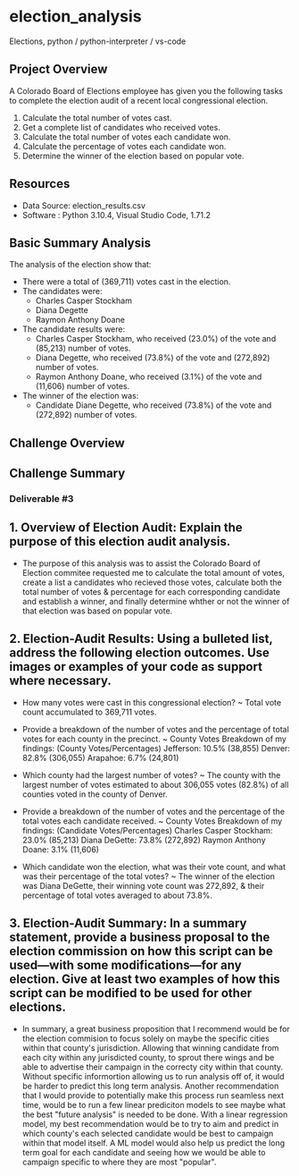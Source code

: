 # election_analysis
Elections, python / python-interpreter / vs-code

## Project Overview
A Colorado Board of Elections employee has given you the following tasks to complete the election audit of a recent local congressional election.

1. Calculate the total number of votes cast.
2. Get a complete list of candidates who received votes.
3. Calculate the total number of votes each candidate won.
4. Calculate the percentage of votes each candidate won. 
5. Determine the winner of the election based on popular vote.

## Resources
- Data Source: election_results.csv
- Software : Python 3.10.4, Visual Studio Code, 1.71.2

## Basic Summary Analysis
The analysis of the election show that:
- There were a total of (369,711) votes cast in the election.
- The candidates were:
  - Charles Casper Stockham
  - Diana Degette
  - Raymon Anthony Doane
- The candidate results were:
  - Charles Casper Stockham, who received (23.0%) of the vote and (85,213) number of votes.
  - Diana Degette, who received (73.8%) of the vote and (272,892) number of votes.
  - Raymon Anthony Doane, who received (3.1%) of the vote and (11,606) number of votes.
- The winner of the election was:
  - Candidate Diane Degette, who received (73.8%) of the vote and (272,892) number of votes.

## Challenge Overview
## Challenge Summary

### Deliverable #3
## 1. Overview of Election Audit: Explain the purpose of this election audit analysis.
- The purpose of this analysis was to assist the Colorado Board of Election commitee requested me to calculate the total amount of votes, create a list a candidates who recieved those votes, calculate both the total number of votes & percentage for each corresponding candidate and establish a winner, and finally determine whther or not the winner of that election was based on popular vote.  

## 2. Election-Audit Results: Using a bulleted list, address the following election outcomes. Use images or examples of your code as support where necessary.
- How many votes were cast in this congressional election? 
~ Total vote count accumulated to 369,711 votes.

- Provide a breakdown of the number of votes and the percentage of total votes for each county in the precinct.
~ County Votes Breakdown of my findings: (County Votes/Percentages)
Jefferson: 10.5% (38,855)
Denver: 82.8% (306,055)
Arapahoe: 6.7% (24,801)

- Which county had the largest number of votes? 
~ The county with the largest number of votes estimated to about 306,055 votes (82.8%) of all counties voted in the county of Denver.

- Provide a breakdown of the number of votes and the percentage of the total votes each candidate received.
~ County Votes Breakdown of my findings: (Candidate Votes/Percentages)
Charles Casper Stockham: 23.0% (85,213)
Diana DeGette: 73.8% (272,892)
Raymon Anthony Doane: 3.1% (11,606)

- Which candidate won the election, what was their vote count, and what was their percentage of the total votes?
~ The winner of the election was Diana DeGette, their winning vote count was 272,892, & their percentage of total votes averaged to about 73.8%.

## 3. Election-Audit Summary: In a summary statement, provide a business proposal to the election commission on how this script can be used—with some modifications—for any election. Give at least two examples of how this script can be modified to be used for other elections.
- In summary, a great business proposition that I recommend would be for the election commision to focus solely on maybe the specific cities within that county's jurisdiction. Allowing that winning candidate from each city within any jurisdicted county, to sprout there wings and be able to advertise their campaign in the correcty city within that county. Without specific informortion allowing us to run analysis off of, it would be harder to predict this long term analysis. Another recommendation that I would provide to potentially make this process run seamless next time, would be to run a few linear prediciton models to see maybe what the best "future analysis" is needed to be done. With a linear regression model, my best recommendation would be to try to aim and predict in which county's each selected candidate would be best to campaign within that model itself. A ML model would also help us predict the long term goal for each candidate and seeing how we would be able to campaign specific to where they are most "popular".
